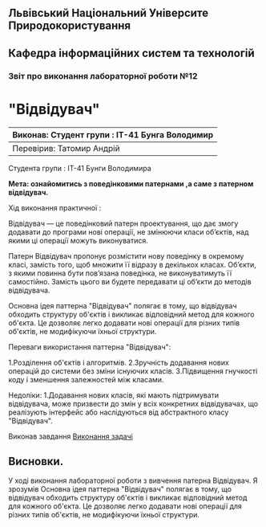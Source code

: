 ## Львівський Національний Університе Природокористування
## Кафедра інформаційних систем та технологій



### Звіт про виконання лабораторної роботи №12
# "Відвідувач"

|Виконав: Студент групи : ІТ-41 Бунга Володимир|
|----------------------------------------------|
|Перевірив: Татомир Андрій|

Студента групи : ІТ-41 Бунги Володимира

**Мета: ознайомитись з поведінковими  патернами ,а саме з патерном відвідувач.**


Хід виконання практичної :

Відвідувач — це поведінковий патерн проектування, що дає змогу додавати до програми нові операції, не змінюючи класи об’єктів, над якими ці операції можуть виконуватися.

Патерн Відвідувач пропонує розмістити нову поведінку в окремому класі, замість того, щоб множити її відразу в декількох класах. Об’єкти, з якими повинна бути пов’язана поведінка, не виконуватимуть її самостійно. Замість цього ви будете передавати ці об’єкти до методів відвідувача.

Основна ідея паттерна "Відвідувач" полягає в тому, що відвідувач обходить структуру об'єктів і викликає відповідний метод для кожного об'єкта. Це дозволяє легко додавати нові операції для різних типів об'єктів, не модифікуючи їхньої структури.

Переваги використання паттерна "Відвідувач":

1.Розділення об'єктів і алгоритмів.
2.Зручність додавання нових операцій до системи без зміни існуючих класів.
3.Підвищення гнучкості коду і зменшення залежностей між класами.

Недоліки:
1.Додавання нових класів, які мають підтримувати відвідувача, може призвести до змін у всіх конкретних відвідувачах, що реалізують інтерфейс або наслідуються від абстрактного класу "Відвідувач".



Виконав завдання [Виконання задачі](vidv.py)


## Висновки.
У ході виконання лабораторної роботи з вивчення патерна Відвідувач. Я зрозумів Основна ідея паттерна "Відвідувач" полягає в тому, що відвідувач обходить структуру об'єктів і викликає відповідний метод для кожного об'єкта. Це дозволяє легко додавати нові операції для різних типів об'єктів, не модифікуючи їхньої структури.